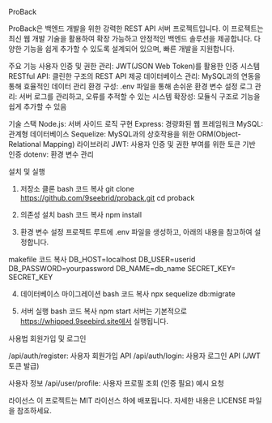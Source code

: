 ProBack

ProBack은 백엔드 개발을 위한 강력한 REST API 서버 프로젝트입니다.
이 프로젝트는 최신 웹 개발 기술을 활용하여 확장 가능하고 안정적인 백엔드 솔루션을 제공합니다. 다양한 기능을 쉽게 추가할 수 있도록 설계되어 있으며, 빠른 개발을 지원합니다.

주요 기능
사용자 인증 및 권한 관리: JWT(JSON Web Token)를 활용한 인증 시스템
RESTful API: 클린한 구조의 REST API 제공
데이터베이스 관리: MySQL과의 연동을 통해 효율적인 데이터 관리
환경 구성: .env 파일을 통해 손쉬운 환경 변수 설정
로그 관리: 서버 로그를 관리하고, 오류를 추적할 수 있는 시스템
확장성: 모듈식 구조로 기능을 쉽게 추가할 수 있음

기술 스택
Node.js: 서버 사이드 로직 구현
Express: 경량화된 웹 프레임워크
MySQL: 관계형 데이터베이스
Sequelize: MySQL과의 상호작용을 위한 ORM(Object-Relational Mapping) 라이브러리
JWT: 사용자 인증 및 권한 부여를 위한 토큰 기반 인증
dotenv: 환경 변수 관리

설치 및 실행

1. 저장소 클론
   bash
   코드 복사
   git clone https://github.com/9seebrid/proback.git
   cd proback

2. 의존성 설치
   bash
   코드 복사
   npm install

3. 환경 변수 설정
   프로젝트 루트에 .env 파일을 생성하고, 아래의 내용을 참고하여 설정합니다.

makefile
코드 복사
DB_HOST=localhost
DB_USER=userid
DB_PASSWORD=yourpassword
DB_NAME=db_name
SECRET_KEY= SECRET_KEY

4. 데이터베이스 마이그레이션
   bash
   코드 복사
   npx sequelize db:migrate

5. 서버 실행
   bash
   코드 복사
   npm start
   서버는 기본적으로 https://whipped.9seebird.site에서 실행됩니다.

사용법
회원가입 및 로그인

/api/auth/register: 사용자 회원가입 API
/api/auth/login: 사용자 로그인 API (JWT 토큰 발급)

사용자 정보
/api/user/profile: 사용자 프로필 조회 (인증 필요)
예시 요청

라이선스
이 프로젝트는 MIT 라이선스 하에 배포됩니다. 자세한 내용은 LICENSE 파일을 참조하세요.

